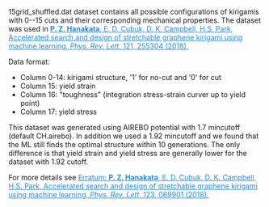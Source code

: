 15grid_shuffled.dat dataset contains all possible configurations of kirigamis with 0--15 cuts and their corresponding mechanical properties. The dataset was used in <a href="https://journals.aps.org/prl/abstract/10.1103/PhysRevLett.121.255304" style="color:#268cd7
"> **P. Z. Hanakata**, E. D. Cubuk, D. K. Campbell, H.S. Park, Accelerated search and design of stretchable graphene kirigami using machine learning, *Phys. Rev. Lett*, 121, 255304  (2018).</a>

Data format:
* Column 0-14: kirigami structure, '1' for no-cut and '0' for cut
* Column 15: yield strain 
* Column 16: "toughness" (integration stress-strain curver up to yield point)
* Column 17: yield stress 

This dataset was generated using AIREBO potential with 1.7 mincutoff (default CH.airebo).
In addition we used a 1.92 mincutoff and we found that the ML still finds the optimal structure within 10 generations. The only difference is that yield strain and yield stress are generally lower for the dataset with 1.92 cutoff.

For more details see <a href="https://journals.aps.org/prl/abstract/10.1103/PhysRevLett.123.069901" style="color:#268cd7
"> Erratum: **P. Z. Hanakata**, E. D. Cubuk, D. K. Campbell, H.S. Park, Accelerated search and design of stretchable graphene kirigami using machine learning, *Phys. Rev. Lett*, 123, 069901  (2018).</a>


